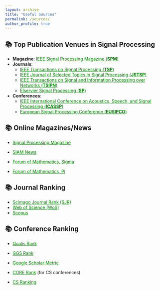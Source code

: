 ```yaml
---
layout: archive
title: "Useful Sources"
permalink: /sources/
author_profile: true
---
```



📚 Top Publication Venues in Signal Processing
---
* **Magazine**: <a href="https://ieeexplore.ieee.org/xpl/RecentIssue.jsp?punumber=79" style="color: green; text-decoration: underline; ">IEEE Signal Processing Magazine (**SPM**)</a>  
* **Journals**:
    - <a href="https://ieeexplore.ieee.org/xpl/RecentIssue.jsp?punumber=78" style="color: green; text-decoration: underline; ">IEEE Transactions on Signal Processing (**TSP**)</a> 
    - <a href="https://ieeexplore.ieee.org/xpl/RecentIssue.jsp?punumber=4200690" style="color: green; text-decoration: underline; ">IEEE Journal of Selected Topics in Signal Processing (**JSTSP**)</a> 
    - <a href="https://ieeexplore.ieee.org/xpl/RecentIssue.jsp?punumber=6884276" style="color: green; text-decoration: underline; ">IEEE Transactions on Signal and Information Processing over Networks (**TSIPN**)</a> 
    - <a href="https://www.sciencedirect.com/journal/signal-processing" style="color: green; text-decoration: underline; ">Elservier Signal Processing (**SP**)</a>  
* **Conferences**:
    - <a href="https://ieeeicassp.org/" style="color: green; text-decoration: underline; ">IEEE International Conference on Acoustics, Speech, and Signal Processing (**ICASSP**)</a> 
    - <a href="https://eurasip.org/eusipco-conferences/" style="color: green; text-decoration: underline; ">European Signal Processing Conference (**EUSIPCO**)</a>  

  
📚 Online Magazines/News
---
* <a href="https://read.nxtbook.com/ieee/signal_processing/" style="color: green; text-decoration: underline; ">Signal Processing Magazine</a>
 
* <a href="https://www.siam.org/publications/siam-news/" style="color: green; text-decoration: underline; ">SIAM News</a>

* <a href="https://www.cambridge.org/core/journals/forum-of-mathematics-sigma" style="color: green; text-decoration: underline; ">Forum of Mathematics, Sigma</a>

* <a href="https://www.cambridge.org/core/journals/forum-of-mathematics-pi
" style="color: green; text-decoration: underline; ">Forum of Mathematics, Pi</a>



📚 Journal Ranking
---

* <a href="https://www.scimagojr.com" style="color: green; text-decoration: underline; ">Scimago Journal Rank (SJR)</a>
* <a href="https://mjl.clarivate.com/home" style="color: green; text-decoration: underline; ">Web of Science (WoS)</a>     
* <a href="https://www.scopus.com/sources.uri?zone=TopNavBar&origin=AuthorProfile" style="color: green; text-decoration: underline; ">Scopus</a>   



📚 Conference Ranking
---
* <a href="https://ppgcc.github.io/discentesPPGCC/en/qualis" style="color: green; text-decoration: underline; ">Qualis Rank</a>  

* <a href="https://scie.lcc.uma.es:8443/gii-grin-scie-rating/ratingSearch.jsf" style="color: green; text-decoration: underline; "> GGS Rank</a>   

* <a href="https://scholar.google.com.vn/citations?view_op=top_venues&hl=en&vq=eng" style="color: green; text-decoration: underline; ">Google Scholar Metric</a>

* <a href="http://portal.core.edu.au/conf-ranks/" style="color: green; text-decoration: underline; "> CORE Rank</a>  (for CS conferences)

* <a href="https://csrankings.org/" style="color: green; text-decoration: underline; ">CS Ranking</a>  






